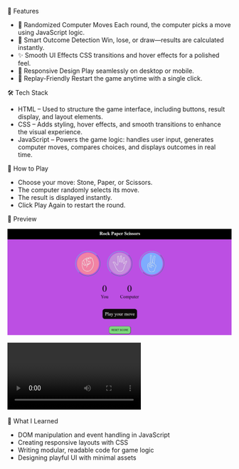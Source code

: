 
🎯 Features
- 🔀 Randomized Computer Moves
Each round, the computer picks a move using JavaScript logic.
- 🧠 Smart Outcome Detection
Win, lose, or draw—results are calculated instantly.
- ✨ Smooth UI Effects
CSS transitions and hover effects for a polished feel.
- 📱 Responsive Design
Play seamlessly on desktop or mobile.
- 🔁 Replay-Friendly
Restart the game anytime with a single click.

🛠️ Tech Stack
- HTML – Used to structure the game interface, including buttons, result display, and layout elements.
- CSS – Adds styling, hover effects, and smooth transitions to enhance the visual experience.
- JavaScript – Powers the game logic: handles user input, generates computer moves, compares choices, and displays outcomes in real time.


🚀 How to Play
- Choose your move: Stone, Paper, or Scissors.
- The computer randomly selects its move.
- The result is displayed instantly.
- Click Play Again to restart the round.

 
📸 Preview

![Preview](https://github.com/MadhuraFadatare/Stone-Paper-Scissors-Game/blob/my-new-branch/Screenshot%202025-08-29%20155334.png?raw=true)

![Demo](https://github.com/MadhuraFadatare/Stone-Paper-Scissors-Game/blob/main/Screen%20Recording%202025-08-29%20155827.mp4)


🧩 What I Learned
- DOM manipulation and event handling in JavaScript
- Creating responsive layouts with CSS
- Writing modular, readable code for game logic
- Designing playful UI with minimal assets


